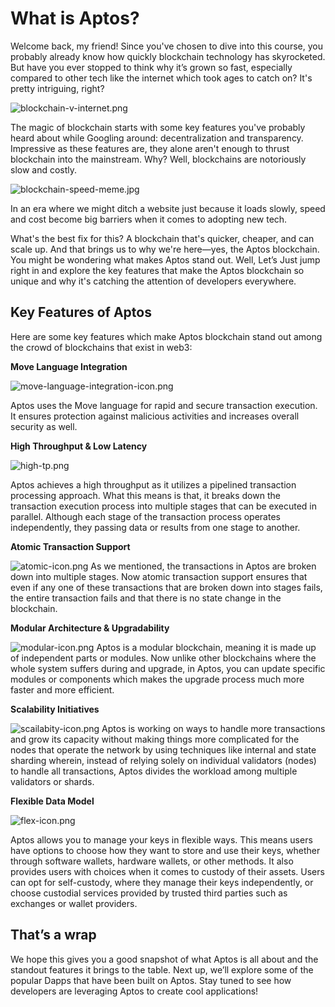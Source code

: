 # What is Aptos?

Welcome back, my friend! Since you've chosen to dive into this course, you probably already know how quickly blockchain technology has skyrocketed. But have you ever stopped to think why it’s grown so fast, especially compared to other tech like the internet which took ages to catch on? It's pretty intriguing, right?

![blockchain-v-internet.png](https://github.com/0xmetaschool/Learning-Projects/blob/0181077452c784230a795175fb6e8076b6950231/assests_for_all/C1%20Introduction%20to%20Aptos/What-is-aptos/blockchain-v-internet.png?raw=true)

The magic of blockchain starts with some key features you've probably heard about while Googling around: decentralization and transparency. Impressive as these features are, they alone aren't enough to thrust blockchain into the mainstream. Why? Well, blockchains are notoriously slow and costly. 

![blockchain-speed-meme.jpg](https://github.com/0xmetaschool/Learning-Projects/blob/0181077452c784230a795175fb6e8076b6950231/assests_for_all/C1%20Introduction%20to%20Aptos/What-is-aptos/blockchain-speed-meme.jpg?raw=true)

In an era where we might ditch a website just because it loads slowly, speed and cost become big barriers when it comes to adopting new tech.

What's the best fix for this? A blockchain that's quicker, cheaper, and can scale up. And that brings us to why we're here—yes, the Aptos blockchain. You might be wondering what makes Aptos stand out. Well, Let’s Just jump right in and explore the key features that make the Aptos blockchain so unique and why it's catching the attention of developers everywhere.

## Key Features of Aptos

Here are some key features which make Aptos blockchain stand out among the crowd of blockchains that exist in web3:

**Move Language Integration**

![move-language-integration-icon.png](https://github.com/0xmetaschool/Learning-Projects/blob/0181077452c784230a795175fb6e8076b6950231/assests_for_all/C1%20Introduction%20to%20Aptos/What-is-aptos/move-language-integration-icon.png?raw=true)

Aptos uses the Move language for rapid and secure transaction execution. It ensures protection against malicious activities and increases overall security as well.

**High Throughput & Low Latency**

![high-tp.png](https://github.com/0xmetaschool/Learning-Projects/blob/0181077452c784230a795175fb6e8076b6950231/assests_for_all/C1%20Introduction%20to%20Aptos/What-is-aptos/high-tp.png?raw=true)

 Aptos achieves a high throughput as it utilizes a pipelined transaction processing approach. What this means is that, it breaks down the transaction execution process into multiple stages that can be executed in parallel. Although each stage of the transaction process operates independently, they passing data or results from one stage to another. 

**Atomic Transaction Support** 

![atomic-icon.png](https://github.com/0xmetaschool/Learning-Projects/blob/0181077452c784230a795175fb6e8076b6950231/assests_for_all/C1%20Introduction%20to%20Aptos/What-is-aptos/atomic-icon.png?raw=true)
As we mentioned, the transactions in Aptos are broken down into multiple stages. Now atomic transaction support ensures that even if any one of these transactions that are broken down into stages fails, the entire transaction fails and that there is no state change in the blockchain. 

**Modular Architecture & Upgradability**

![modular-icon.png](https://github.com/0xmetaschool/Learning-Projects/blob/0181077452c784230a795175fb6e8076b6950231/assests_for_all/C1%20Introduction%20to%20Aptos/What-is-aptos/modular-icon.png?raw=true)
Aptos is a modular blockchain, meaning it is made up of independent parts or modules. Now unlike other blockchains where the whole system suffers during and upgrade, in Aptos, you can update specific modules or components which makes the upgrade process much more faster and more efficient.

**Scalability Initiatives**

![scailabity-icon.png](https://github.com/0xmetaschool/Learning-Projects/blob/0181077452c784230a795175fb6e8076b6950231/assests_for_all/C1%20Introduction%20to%20Aptos/What-is-aptos/scailabity-icon.png?raw=true)
Aptos is working on ways to handle more transactions and grow its capacity without making things more complicated for the nodes that operate the network by using techniques like internal and state sharding wherein, instead of relying solely on individual validators (nodes) to handle all transactions, Aptos divides the workload among multiple validators or shards.

**Flexible Data Model** 

![flex-icon.png](https://github.com/0xmetaschool/Learning-Projects/blob/0181077452c784230a795175fb6e8076b6950231/assests_for_all/C1%20Introduction%20to%20Aptos/What-is-aptos/flex-icon.png?raw=true)

Aptos allows you to manage your keys in flexible ways. This means users have options to choose how they want to store and use their keys, whether through software wallets, hardware wallets, or other methods. It also provides users with choices when it comes to custody of their assets. Users can opt for self-custody, where they manage their keys independently, or choose custodial services provided by trusted third parties such as exchanges or wallet providers.

## That’s a wrap

We hope this gives you a good snapshot of what Aptos is all about and the standout features it brings to the table. Next up, we’ll explore some of the popular Dapps that have been built on Aptos. Stay tuned to see how developers are leveraging Aptos to create cool applications!
